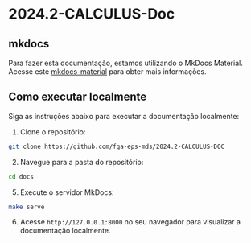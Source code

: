 # 2024.2-CALCULUS-Doc

## mkdocs
Para fazer esta documentação, estamos utilizando o MkDocs Material. Acesse este [mkdocs-material](https://squidfunk.github.io/mkdocs-material/) para obter mais informações.

## Como executar localmente

Siga as instruções abaixo para executar a documentação localmente:

1. Clone o repositório:

```bash
git clone https://github.com/fga-eps-mds/2024.2-CALCULUS-DOC
```

2. Navegue para a pasta do repositório:

```bash
cd docs 
```
5. Execute o servidor MkDocs:

```bash
make serve
```

6. Acesse `http://127.0.0.1:8000` no seu navegador para visualizar a documentação localmente.

